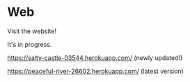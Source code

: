 # Web

Visit the website! 

It's in progress.




https://salty-castle-03544.herokuapp.com/ (newly updated!)

https://peaceful-river-26602.herokuapp.com/  (latest version)
